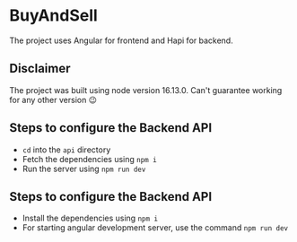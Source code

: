 # BuyAndSell

The project uses Angular for frontend and Hapi for backend.

## Disclaimer

The project was built using node version 16.13.0. Can't guarantee working for any other version 😉

## Steps to configure the Backend API

- `cd` into the `api` directory
- Fetch the dependencies using `npm i`
- Run the server using `npm run dev`

## Steps to configure the Backend API

- Install the dependencies using `npm i`
- For starting angular development server, use the command `npm run dev`
